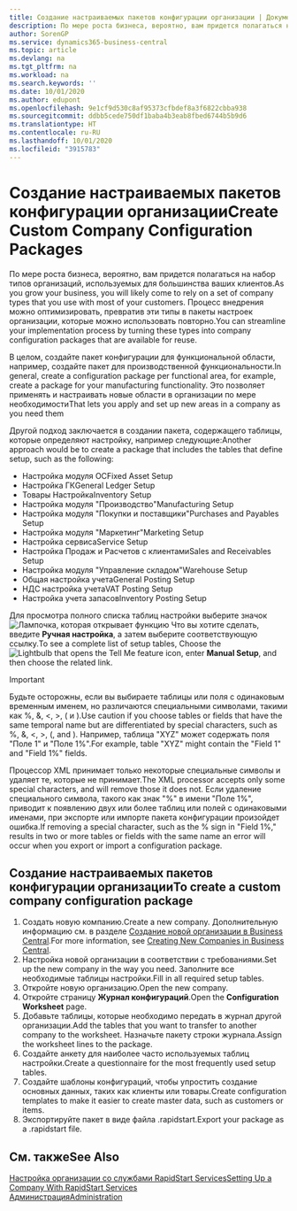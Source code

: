 ```yaml
---
title: Создание настраиваемых пакетов конфигурации организации | Документация Майкрософт
description: По мере роста бизнеса, вероятно, вам придется полагаться на набор типов организаций, используемых для большинства ваших клиентов. Процесс внедрения можно оптимизировать, превратив эти типы в пакеты настроек организации, которые можно использовать повторно.
author: SorenGP
ms.service: dynamics365-business-central
ms.topic: article
ms.devlang: na
ms.tgt_pltfrm: na
ms.workload: na
ms.search.keywords: ''
ms.date: 10/01/2020
ms.author: edupont
ms.openlocfilehash: 9e1cf9d530c8af95373cfbdef8a3f6822cbba938
ms.sourcegitcommit: ddbb5cede750df1baba4b3eab8fbed6744b5b9d6
ms.translationtype: HT
ms.contentlocale: ru-RU
ms.lasthandoff: 10/01/2020
ms.locfileid: "3915783"
---
```

# <a name="create-custom-company-configuration-packages"></a><span data-ttu-id="ac525-104">Создание настраиваемых пакетов конфигурации организации</span><span class="sxs-lookup"><span data-stu-id="ac525-104">Create Custom Company Configuration Packages</span></span>
<span data-ttu-id="ac525-105">По мере роста бизнеса, вероятно, вам придется полагаться на набор типов организаций, используемых для большинства ваших клиентов.</span><span class="sxs-lookup"><span data-stu-id="ac525-105">As you grow your business, you will likely come to rely on a set of company types that you use with most of your customers.</span></span> <span data-ttu-id="ac525-106">Процесс внедрения можно оптимизировать, превратив эти типы в пакеты настроек организации, которые можно использовать повторно.</span><span class="sxs-lookup"><span data-stu-id="ac525-106">You can streamline your implementation process by turning these types into company configuration packages that are available for reuse.</span></span>  

<span data-ttu-id="ac525-107">В целом, создайте пакет конфигурации для функциональной области, например, создайте пакет для производственной функциональности.</span><span class="sxs-lookup"><span data-stu-id="ac525-107">In general, create a configuration package per functional area, for example, create a package for your manufacturing functionality.</span></span> <span data-ttu-id="ac525-108">Это позволяет применять и настраивать новые области в организации по мере необходимости</span><span class="sxs-lookup"><span data-stu-id="ac525-108">That lets you apply and set up new areas in a company as you need them</span></span>  

<span data-ttu-id="ac525-109">Другой подход заключается в создании пакета, содержащего таблицы, которые определяют настройку, например следующие:</span><span class="sxs-lookup"><span data-stu-id="ac525-109">Another approach would be to create a package that includes the tables that define setup, such as the following:</span></span>  

-   <span data-ttu-id="ac525-110">Настройка модуля ОС</span><span class="sxs-lookup"><span data-stu-id="ac525-110">Fixed Asset Setup</span></span>  
-   <span data-ttu-id="ac525-111">Настройка ГК</span><span class="sxs-lookup"><span data-stu-id="ac525-111">General Ledger Setup</span></span>  
-   <span data-ttu-id="ac525-112">Товары Настройка</span><span class="sxs-lookup"><span data-stu-id="ac525-112">Inventory Setup</span></span>  
-   <span data-ttu-id="ac525-113">Настройка модуля "Производство"</span><span class="sxs-lookup"><span data-stu-id="ac525-113">Manufacturing Setup</span></span>  
-   <span data-ttu-id="ac525-114">Настройка модуля "Покупки и поставщики"</span><span class="sxs-lookup"><span data-stu-id="ac525-114">Purchases and Payables Setup</span></span>  
-   <span data-ttu-id="ac525-115">Настройка модуля "Маркетинг"</span><span class="sxs-lookup"><span data-stu-id="ac525-115">Marketing Setup</span></span>  
-   <span data-ttu-id="ac525-116">Настройка сервиса</span><span class="sxs-lookup"><span data-stu-id="ac525-116">Service Setup</span></span>  
-   <span data-ttu-id="ac525-117">Настройка Продаж и Расчетов с клиентами</span><span class="sxs-lookup"><span data-stu-id="ac525-117">Sales and Receivables Setup</span></span>  
-   <span data-ttu-id="ac525-118">Настройка модуля "Управление складом"</span><span class="sxs-lookup"><span data-stu-id="ac525-118">Warehouse Setup</span></span>  
-   <span data-ttu-id="ac525-119">Общая настройка учета</span><span class="sxs-lookup"><span data-stu-id="ac525-119">General Posting Setup</span></span>  
-   <span data-ttu-id="ac525-120">НДС настройка учета</span><span class="sxs-lookup"><span data-stu-id="ac525-120">VAT Posting Setup</span></span>  
-   <span data-ttu-id="ac525-121">Настройка учета запасов</span><span class="sxs-lookup"><span data-stu-id="ac525-121">Inventory Posting Setup</span></span>  

<span data-ttu-id="ac525-122">Для просмотра полного списка таблиц настройки выберите значок ![Лампочка, которая открывает функцию Что вы хотите сделать](media/ui-search/search_small.png "Что вы хотите сделать"), введите **Ручная настройка**, а затем выберите соответствующую ссылку.</span><span class="sxs-lookup"><span data-stu-id="ac525-122">To see a complete list of setup tables, Choose the ![Lightbulb that opens the Tell Me feature](media/ui-search/search_small.png "Tell me what you want to do") icon, enter **Manual Setup**, and then choose the related link.</span></span>  

> [!IMPORTANT]
> <span data-ttu-id="ac525-123">Будьте осторожны, если вы выбираете таблицы или поля с одинаковым временным именем, но различаются специальными символами, такими как %, &, <, >, ( и ).</span><span class="sxs-lookup"><span data-stu-id="ac525-123">Use caution if you choose tables or fields that have the same temporal name but are differentiated by special characters, such as %, &, <, >, (, and ).</span></span> <span data-ttu-id="ac525-124">Например, таблица "XYZ" может содержать поля "Поле 1" и "Поле 1%".</span><span class="sxs-lookup"><span data-stu-id="ac525-124">For example, table "XYZ" might contain the "Field 1" and "Field 1%" fields.</span></span>
>
> <span data-ttu-id="ac525-125">Процессор XML принимает только некоторые специальные символы и удаляет те, которые не принимает.</span><span class="sxs-lookup"><span data-stu-id="ac525-125">The XML processor accepts only some special characters, and will remove those it does not.</span></span> <span data-ttu-id="ac525-126">Если удаление специального символа, такого как знак "%" в имени "Поле 1%", приводит к появлению двух или более таблиц или полей с одинаковыми именами, при экспорте или импорте пакета конфигурации произойдет ошибка.</span><span class="sxs-lookup"><span data-stu-id="ac525-126">If removing a special character, such as the % sign in "Field 1%," results in two or more tables or fields with the same name an error will occur when you export or import a configuration package.</span></span>

## <a name="to-create-a-custom-company-configuration-package"></a><span data-ttu-id="ac525-127">Создание настраиваемых пакетов конфигурации организации</span><span class="sxs-lookup"><span data-stu-id="ac525-127">To create a custom company configuration package</span></span>  
1.  <span data-ttu-id="ac525-128">Создать новую компанию.</span><span class="sxs-lookup"><span data-stu-id="ac525-128">Create a new company.</span></span> <span data-ttu-id="ac525-129">Дополнительную информацию см. в разделе [Создание новой организации в Business Central](about-new-company.md).</span><span class="sxs-lookup"><span data-stu-id="ac525-129">For more information, see [Creating New Companies in Business Central](about-new-company.md).</span></span>  
3.  <span data-ttu-id="ac525-130">Настройка новой организации в соответствии с требованиями.</span><span class="sxs-lookup"><span data-stu-id="ac525-130">Set up the new company in the way you need.</span></span> <span data-ttu-id="ac525-131">Заполните все необходимые таблицы настройки.</span><span class="sxs-lookup"><span data-stu-id="ac525-131">Fill in all required setup tables.</span></span>  
4.  <span data-ttu-id="ac525-132">Откройте новую организацию.</span><span class="sxs-lookup"><span data-stu-id="ac525-132">Open the new company.</span></span>
5. <span data-ttu-id="ac525-133">Откройте страницу **Журнал конфигураций**.</span><span class="sxs-lookup"><span data-stu-id="ac525-133">Open the **Configuration Worksheet** page.</span></span>  
6.  <span data-ttu-id="ac525-134">Добавьте таблицы, которые необходимо передать в журнал другой организации.</span><span class="sxs-lookup"><span data-stu-id="ac525-134">Add the tables that you want to transfer to another company to the worksheet.</span></span> <span data-ttu-id="ac525-135">Назначьте пакету строки журнала.</span><span class="sxs-lookup"><span data-stu-id="ac525-135">Assign the worksheet lines to the package.</span></span>  
7.  <span data-ttu-id="ac525-136">Создайте анкету для наиболее часто используемых таблиц настройки.</span><span class="sxs-lookup"><span data-stu-id="ac525-136">Create a questionnaire for the most frequently used setup tables.</span></span>  
8.  <span data-ttu-id="ac525-137">Создайте шаблоны конфигураций, чтобы упростить создание основных данных, таких как клиенты или товары.</span><span class="sxs-lookup"><span data-stu-id="ac525-137">Create configuration templates to make it easier to create master data, such as customers or items.</span></span>  
9.  <span data-ttu-id="ac525-138">Экспортируйте пакет в виде файла .rapidstart.</span><span class="sxs-lookup"><span data-stu-id="ac525-138">Export your package as a .rapidstart file.</span></span>  

## <a name="see-also"></a><span data-ttu-id="ac525-139">См. также</span><span class="sxs-lookup"><span data-stu-id="ac525-139">See Also</span></span>  
[<span data-ttu-id="ac525-140">Настройка организации со службами RapidStart Services</span><span class="sxs-lookup"><span data-stu-id="ac525-140">Setting Up a Company With RapidStart Services</span></span>](admin-set-up-a-company-with-rapidstart.md)  
[<span data-ttu-id="ac525-141">Администрация</span><span class="sxs-lookup"><span data-stu-id="ac525-141">Administration</span></span>](admin-setup-and-administration.md)
